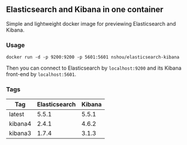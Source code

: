 ## Elasticsearch and Kibana in one container

Simple and lightweight docker image for previewing Elasticsearch and Kibana.

### Usage

    docker run -d -p 9200:9200 -p 5601:5601 nshou/elasticsearch-kibana

Then you can connect to Elasticsearch by `localhost:9200` and its Kibana front-end by `localhost:5601`.

### Tags

Tag     | Elasticsearch | Kibana
------- | ------------- | ------
latest  | 5.5.1         | 5.5.1
kibana4 | 2.4.1         | 4.6.2
kibana3 | 1.7.4         | 3.1.3

